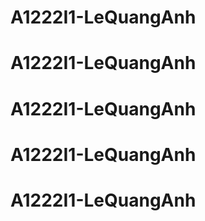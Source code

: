 # A1222I1-LeQuangAnh
# A1222I1-LeQuangAnh
# A1222I1-LeQuangAnh
# A1222I1-LeQuangAnh
# A1222I1-LeQuangAnh
